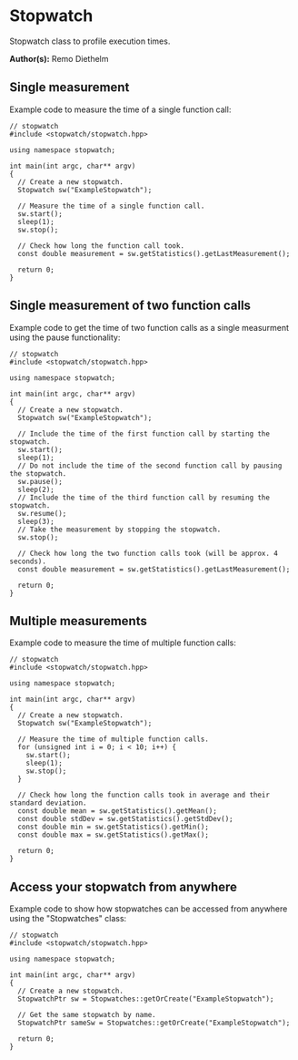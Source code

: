# Stopwatch

Stopwatch class to profile execution times.

**Author(s):** Remo Diethelm

## Single measurement

Example code to measure the time of a single function call:

```
// stopwatch
#include <stopwatch/stopwatch.hpp>

using namespace stopwatch;

int main(int argc, char** argv)
{
  // Create a new stopwatch.
  Stopwatch sw("ExampleStopwatch");
  
  // Measure the time of a single function call.
  sw.start();
  sleep(1);
  sw.stop();
  
  // Check how long the function call took.
  const double measurement = sw.getStatistics().getLastMeasurement();
  
  return 0;
}
```

## Single measurement of two function calls

Example code to get the time of two function calls as a single measurment using the pause functionality:

```
// stopwatch
#include <stopwatch/stopwatch.hpp>

using namespace stopwatch;

int main(int argc, char** argv)
{
  // Create a new stopwatch.
  Stopwatch sw("ExampleStopwatch");
  
  // Include the time of the first function call by starting the stopwatch.
  sw.start();
  sleep(1);
  // Do not include the time of the second function call by pausing the stopwatch.
  sw.pause();
  sleep(2);
  // Include the time of the third function call by resuming the stopwatch.
  sw.resume();
  sleep(3);
  // Take the measurement by stopping the stopwatch.
  sw.stop();
  
  // Check how long the two function calls took (will be approx. 4 seconds).
  const double measurement = sw.getStatistics().getLastMeasurement();
  
  return 0;
}
```

## Multiple measurements

Example code to measure the time of multiple function calls:

```
// stopwatch
#include <stopwatch/stopwatch.hpp>

using namespace stopwatch;

int main(int argc, char** argv)
{
  // Create a new stopwatch.
  Stopwatch sw("ExampleStopwatch");
  
  // Measure the time of multiple function calls.
  for (unsigned int i = 0; i < 10; i++) {
    sw.start();
    sleep(1);
    sw.stop();
  }
  
  // Check how long the function calls took in average and their standard deviation.
  const double mean = sw.getStatistics().getMean();
  const double stdDev = sw.getStatistics().getStdDev();
  const double min = sw.getStatistics().getMin();
  const double max = sw.getStatistics().getMax();
  
  return 0;
}
```

## Access your stopwatch from anywhere

Example code to show how stopwatches can be accessed from anywhere using the "Stopwatches" class:

```
// stopwatch
#include <stopwatch/stopwatch.hpp>

using namespace stopwatch;

int main(int argc, char** argv)
{
  // Create a new stopwatch.
  StopwatchPtr sw = Stopwatches::getOrCreate("ExampleStopwatch");
  
  // Get the same stopwatch by name.
  StopwatchPtr sameSw = Stopwatches::getOrCreate("ExampleStopwatch");
  
  return 0;
}
```

